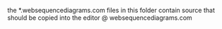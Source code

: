 the *.websequencediagrams.com files in this folder contain source that should be copied into the editor @ websequencediagrams.com